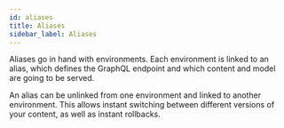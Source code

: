 ```yaml
---
id: aliases
title: Aliases
sidebar_label: Aliases
---
```


Aliases go in hand with environments. Each environment is linked to an alias, which defines the GraphQL endpoint and which content and model are going to be served.

An alias can be unlinked from one environment and linked to another environment. This allows instant switching between different versions of your content, as well as instant rollbacks.
